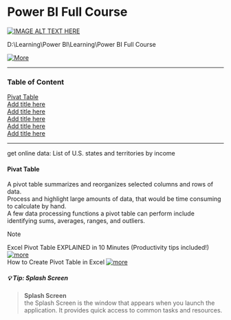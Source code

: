 # Power BI Full Course

[![IMAGE ALT TEXT HERE](https://img.youtube.com/vi/fnA-_iDV_LY/0.jpg)](https://www.youtube.com/watch?v=fnA-_iDV_LY)

D:\Learning\Power BI\Learning\Power BI Full Course

[![More](https://img.shields.io/badge/more-Github-blue.svg)](https://github.com/Johnnyboycurtis/webproject   )

<hr>

### Table of Content   

[Pivat Table](#Pivat-Table)   
[Add title here](#add-title-here)   
[Add title here](#add-title-here)   
[Add title here](#add-title-here)   
[Add title here](#add-title-here)   
[Add title here](#add-title-here)   


<hr>

get online data: List of U.S. states and territories by income 

#### Pivat Table

A pivot table summarizes and reorganizes selected columns and rows of data.   
Process and highlight large amounts of data, that would be time consuming to calculate by hand.   
A few data processing functions a pivot table can perform include identifying sums, averages, ranges, and outliers.

> [!NOTE]  
>Excel Pivot Table EXPLAINED in 10 Minutes (Productivity tips included!)
[![more](https://img.shields.io/badge/more-youtube-green.svg)](https://www.youtube.com/watch?v=UsdedFoTA68&t=115s)   
> How to Create Pivot Table in Excel [![more](https://img.shields.io/badge/more-youtube-green.svg)](https://www.youtube.com/watch?v=PdJzy956wo4) 


##### 💡 Tip: Splash Screen 
> **Splash Screen**   
the Splash Screen is the window that appears when you launch the application. It provides quick access to common tasks and resources.






















